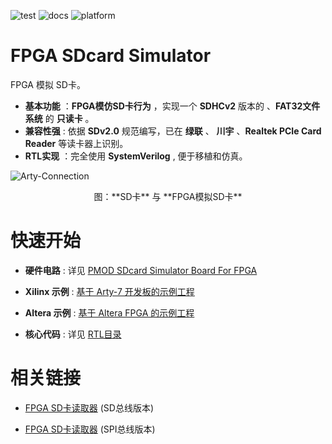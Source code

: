![test](https://img.shields.io/badge/test-passing-green.svg)
![docs](https://img.shields.io/badge/docs-passing-green.svg)
![platform](https://img.shields.io/badge/platform-Quartus|Vivado-blue.svg)

FPGA SDcard Simulator
===========================
FPGA 模拟 SD卡。

* **基本功能** ：**FPGA模仿SD卡行为** ，实现一个 **SDHCv2** 版本的 、**FAT32文件系统** 的 **只读卡** 。
* **兼容性强**  : 依据 **SDv2.0** 规范编写，已在 **绿联** 、 **川宇** 、**Realtek PCIe Card Reader** 等读卡器上识别。
* **RTL实现** ：完全使用 **SystemVerilog**  , 便于移植和仿真。

![Arty-Connection](https://github.com/WangXuan95/FPGA-SDcard-Simulator/blob/master/images/Arty-Connection.jpg)

<center> 图：**SD卡** 与 **FPGA模拟SD卡** </center>

# 快速开始

* **硬件电路** : 详见 [PMOD SDcard Simulator Board For FPGA](https://github.com/WangXuan95/FPGA-SDcard-Simulator/blob/master/hardware/)

* **Xilinx 示例** : [基于 Arty-7 开发板的示例工程](https://github.com/WangXuan95/FPGA-SDcard-Simulator/blob/master/example-Vivado/)

* **Altera 示例** : [基于 Altera FPGA 的示例工程](https://github.com/WangXuan95/FPGA-SDcard-Simulator/blob/master/example-Quartus/)

* **核心代码** : 详见 [RTL目录](https://github.com/WangXuan95/FPGA-SDcard-Simulator/blob/master/RTL/)

# 相关链接

* [FPGA SD卡读取器](https://github.com/WangXuan95/FPGA-SDcard-Reader) (SD总线版本)

* [FPGA SD卡读取器](https://github.com/WangXuan95/FPGA-SDcard-Reader-SPI) (SPI总线版本)

